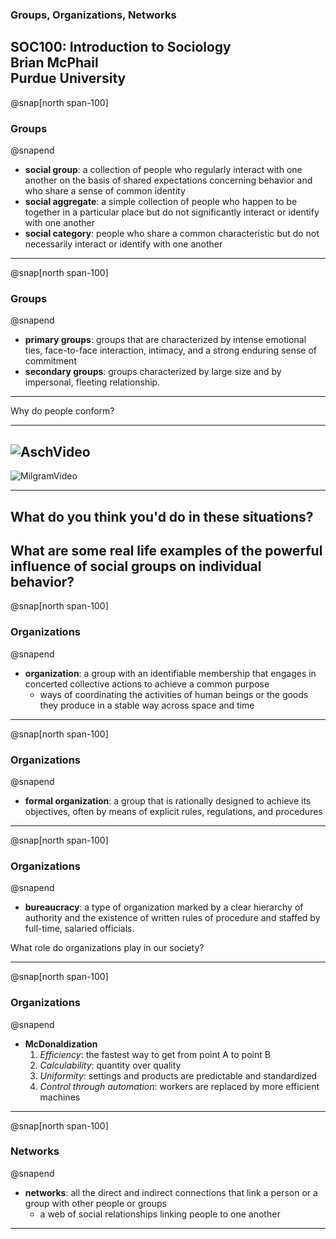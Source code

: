 ### Groups, Organizations, Networks
SOC100: Introduction to Sociology  
Brian McPhail  
Purdue University
---
@snap[north span-100]
### Groups
@snapend
- **social group**: a collection of people who regularly interact with one another on the basis of shared expectations concerning behavior and who share a sense of common identity
- **social aggregate**: a simple collection of people who happen to be together in a particular place but do not significantly interact or identify with one another
- **social category**: people who share a common characteristic but do not necessarily interact or identify with one another
---
@snap[north span-100]
### Groups
@snapend
- **primary groups**: groups that are characterized by intense emotional ties, face-to-face interaction, intimacy, and a strong enduring sense of commitment
- **secondary groups**: groups characterized by large size and by impersonal, fleeting relationship.

---
Why do people conform?

---
![AschVideo](https://www.youtube.com/embed/NyDDyT1lDhA)
---

![MilgramVideo](https://www.youtube.com/embed/eTX42lVDwA4)

---
What do you think you'd do in these situations?  
---
What are some real life examples of the powerful influence of social groups on individual behavior?
---
@snap[north span-100]
### Organizations
@snapend
- **organization**: a group with an identifiable membership that
engages in concerted collective actions to achieve a common purpose
  - ways of coordinating the activities of human beings or the goods they produce in a stable way across space and time
---
@snap[north span-100]
### Organizations
@snapend
- **formal organization**: a group that is rationally designed to achieve its objectives, often by means of explicit rules, regulations, and procedures

---
@snap[north span-100]
### Organizations
@snapend
- **bureaucracy**: a type of organization marked by a clear hierarchy of authority and the existence of written rules of procedure and staffed by full-time, salaried officials.  

What role do organizations play in our society?

---
@snap[north span-100]
### Organizations
@snapend
- **McDonaldization**
  1. *Efficiency*: the fastest way to get from point A to point B
  2. *Calculability*: quantity over quality
  3. *Uniformity*: settings and products are predictable and standardized
  4. *Control through automation*: workers are replaced by more efficient machines

---
@snap[north span-100]
### Networks
@snapend
- **networks**: all the direct and indirect connections that link a person or a group with other people or groups
  - a web of social relationships linking people to one another

---
